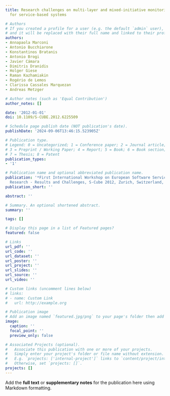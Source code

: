 ```yaml
---
title: Research challenges on multi-layer and mixed-initiative monitoring and adaptation
  for service-based systems

# Authors
# If you created a profile for a user (e.g. the default `admin` user), write the username (folder name) here
# and it will be replaced with their full name and linked to their profile.
authors:
- Annapaola Marconi
- Antonio Bucchiarone
- Konstantinos Bratanis
- Antonio Brogi
- Javier Cámara
- Dimitris Dranidis
- Holger Giese
- Raman Kazhamiakin
- Rogério de Lemos
- Clarissa Cassales Marquezan
- Andreas Metzger

# Author notes (such as 'Equal Contribution')
author_notes: []

date: '2012-01-01'
doi: 10.1109/S-CUBE.2012.6225509

# Schedule page publish date (NOT publication's date).
publishDate: '2024-09-06T13:46:15.523905Z'

# Publication type.
# Legend: 0 = Uncategorized; 1 = Conference paper; 2 = Journal article;
# 3 = Preprint / Working Paper; 4 = Report; 5 = Book; 6 = Book section;
# 7 = Thesis; 8 = Patent
publication_types:
- '1'

# Publication name and optional abbreviated publication name.
publication: '*First International Workshop on European Software Services and Systems
  Research - Results and Challenges, S-Cube 2012, Zurich, Switzerland, June 5, 2012*'
publication_short: ''

abstract: ''

# Summary. An optional shortened abstract.
summary: ''

tags: []

# Display this page in a list of Featured pages?
featured: false

# Links
url_pdf: ''
url_code: ''
url_dataset: ''
url_poster: ''
url_project: ''
url_slides: ''
url_source: ''
url_video: ''

# Custom links (uncomment lines below)
# links:
# - name: Custom Link
#   url: http://example.org

# Publication image
# Add an image named `featured.jpg/png` to your page's folder then add a caption below.
image:
  caption: ''
  focal_point: ''
  preview_only: false

# Associated Projects (optional).
#   Associate this publication with one or more of your projects.
#   Simply enter your project's folder or file name without extension.
#   E.g. `projects: ['internal-project']` links to `content/project/internal-project/index.md`.
#   Otherwise, set `projects: []`.
projects: []
---
```


Add the **full text** or **supplementary notes** for the publication here using Markdown formatting.
